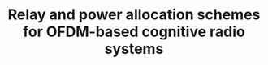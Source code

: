 ---
layout: publication
title: Relay and power allocation schemes for OFDM-based cognitive radio systems
short_title: Relay and power allocation schemes for OFDM-based cognitive radio systems
authors: D Bharadia, G Bansal, P Kaligineedi, VK Bhargava,
conference: IEEE Transactions on Wireless Communications
confurl: https://doi.org/10.1145/2486001
paper: /files/papers/TWC-relay.pdf
excerpt: '81 cites: https://scholar.google.com/scholar?oi=bibs\&amp;hl=en\&amp;cites=17628760006216262567'
tags: Uncategorized
---